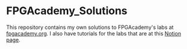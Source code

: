 # FPGAcademy_Solutions
This repository contains my own solutions to FPGAcademy's labs at [fpgacademy.org](https://fpgacademy.org/index.html).
I also have tutorials for the labs that are at this [Notion page](https://damianacademic.notion.site/damianacademic/FPGAcademy-b31f941df39045bd834c8fab090814c8).
